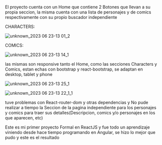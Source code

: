 El proyecto cuenta con un Home que contiene 2 Botones que llevan a su propia seccion, la misma cuenta con una lista de personajes y de comics respectivamente con su propio buscador independiente

CHARACTERS:

![unknown_2023 06 23-13 01_2](https://github.com/JuanMa99z/ApiMarvel/assets/100944665/a00cb2b5-6b85-45a1-8116-7abaaacf878a)

COMICS:

![unknown_2023 06 23-13 14_1](https://github.com/JuanMa99z/ApiMarvel/assets/100944665/15cce183-7602-46a9-9463-0dd60ff611b8)


las mismas son responsive tanto el Home, como las secciones Characters y Comics, estan echas con bootstrap y react-bootstrap, se adaptan en desktop, tablet y phone


![unknown_2023 06 23-13 25_1](https://github.com/JuanMa99z/ApiMarvel/assets/100944665/7ec59f17-d079-4569-9214-e46294c14bf0)


![unknown_2023 06 23-13 22_1_1](https://github.com/JuanMa99z/ApiMarvel/assets/100944665/01ce72be-ce2f-4c67-80be-535d7b07a930)


tuve problemas con React-router-dom y otras dependencias y No pude realizar a tiempo la Seccion de la pagina independiente para los personajes y comics para traer sus detalles(Descripcion, comics y/o personajes en los que aparecen, etc)

Este es mi primer proyecto Formal en ReactJS y fue todo un aprendizaje viniendo desde hace tiempo programando en Angular, se hizo lo mejor que pudo y este es el resultado
